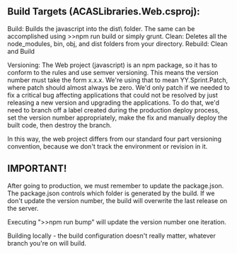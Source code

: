 ﻿Build Targets (ACASLibraries.Web.csproj):
-------------------
Build: Builds the javascript into the dist\ folder. The same can be accomplished using >>npm run build or simply grunt.
Clean: Deletes all the node_modules, bin, obj, and dist folders from your directory.
Rebuild: Clean and Build

Versioning: 
The Web project (javascript) is an npm package, so it has to conform to the rules and use semver versioning. This means the version number must
take the form x.x.x. We're using that to mean YY.Sprint.Patch, where patch should almost always be zero. We'd only patch if we needed to fix a critical bug
affecting applications that could not be resolved by just releasing a new version and upgrading the applications. To do that, we'd need to branch off a label
created during the production deploy process, set the version number appropriately, make the fix and manually deploy the built code, 
then destroy the branch.

In this way, the web project differs from our standard four part versioning convention, because we don't track the environment or revision in it. 

IMPORTANT!
------------------
After going to production, we must remember to update the package.json. The package.json
controls which folder is generated by the build. If we don't update the version number, 
the build will overwrite the last release on the server.

Executing ">>npm run bump" will update the version number one iteration.

Building locally - the build configuration doesn't really matter, whatever branch you're on will build. 
